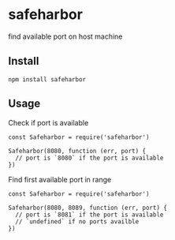 # safeharbor

find available port on host machine

## Install

```
npm install safeharbor
```

## Usage

Check if port is available

```
const Safeharbor = require('safeharbor')

Safeharbor(8080, function (err, port) {
  // port is `8080` if the port is available
})

```

Find first available port in range

```
const Safeharbor = require('safeharbor')

Safeharbor(8080, 8089, function (err, port) {
  // port is `8081` if the port is available
  // `undefined` if no ports availble
})

```

